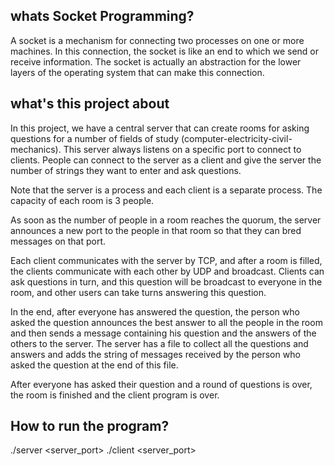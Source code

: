 ## whats Socket Programming?
  A socket is a mechanism for connecting two processes on one or more machines. In this connection, the socket is like an end to which we send or receive information. The socket is actually an abstraction for the lower layers of the operating system that can make this connection.

## what's this project about
In this project, we have a central server that can create rooms for asking questions for a number of fields of study (computer-electricity-civil-mechanics). This server always listens on a specific port to connect to clients. People can connect to the server as a client and give the server the number of strings they want to enter and ask questions.

Note that the server is a process and each client is a separate process. The capacity of each room is 3 people.

As soon as the number of people in a room reaches the quorum, the server announces a new port to the people in that room so that they can bred messages on that port.

Each client communicates with the server by TCP, and after a room is filled, the clients communicate with each other by UDP and broadcast. Clients can ask questions in turn, and this question will be broadcast to everyone in the room, and other users can take turns answering this question.

In the end, after everyone has answered the question, the person who asked the question announces the best answer to all the people in the room and then sends a message containing his question and the answers of the others to the server. The server has a file to collect all the questions and answers and adds the string of messages received by the person who asked the question at the end of this file.

After everyone has asked their question and a round of questions is over, the room is finished and the client program is over.
## How to run the program?
  ./server <server_port>
  ./client <server_port>
